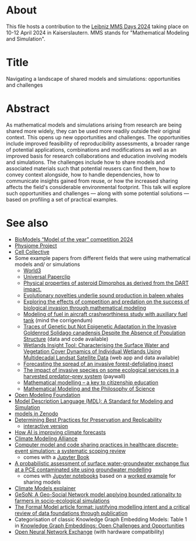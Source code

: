 # About

This file hosts a contribution to the [Leibniz MMS Days 2024](https://www.wias-berlin.de/workshops/MMSDays24/) taking place on 10-12 April 2024 in Kaiserslautern. MMS stands for "Mathematical Modeling and Simulation".

# Title

Navigating a landscape of shared models and simulations: opportunities and challenges

# Abstract

As mathematical models and simulations arising from research are being shared more widely, they can be used more readily outside their original context. This opens up new opportunities and challenges. The opportunities include improved feasibility of reproducibility assessments, a broader range of potential applications, combinations and modifications as well as an improved basis for research collaborations and education involving models and simulations. The challenges include how to share models and associated materials such that potential reusers can find them, how to convey context alongside, how to handle dependencies, how to communicate insights gained from reuse, or how the increased sharing affects the field's considerable environmental footprint. This talk will explore such opportunities and challenges &mdash; along with some potential solutions &mdash; based on profiling a set of practical examples.

# See also

* [BioModels “Model of the year” competition 2024](https://www.ebi.ac.uk/biomodels/competition/model-of-the-year-2024)
* [Physiome Project](https://physiomeproject.org/)
* [Cell Collective](https://cellcollective.org/)
* Some example papers from different fields that were using mathematical models and/ or simulations
  * [World3](http://bit-player.org/extras/limits/)
  * [Universal Paperclip](https://en.wikipedia.org/wiki/Universal_Paperclips)
  * [Physical properties of asteroid Dimorphos as derived from the DART impact.](https://doi.org/10.1038/s41550-024-02200-3)
  * [Evolutionary novelties underlie sound production in baleen whales](https://doi.org/10.1038/s41586-024-07080-1)
  * [Exploring the effects of competition and predation on the success of biological invasion through mathematical modeling](https://doi.org/10.1038/s41598-024-53344-1)
  * [Modeling of fuel in aircraft crashworthiness study with auxiliary fuel tank](https://doi.org/10.1016/j.ijimpeng.2022.104449) (mind the corrigendum)
  * [Traces of Genetic but Not Epigenetic Adaptation in the Invasive Goldenrod Solidago canadensis Despite the Absence of Population Structure](https://doi.org/10.3389/fevo.2022.856453) (data and code available)
  * [Wetlands Insight Tool: Characterising the Surface Water and Vegetation Cover Dynamics of Individual Wetlands Using Multidecadal Landsat Satellite Data](https://doi.org/10.1007/s13157-023-01682-7) (web app and data available)
  * [Forecasting the spread of an invasive forest-defoliating insect](https://doi.org/10.1111/ddi.13799)
  * [The impact of invasive species on some ecological services in a harvested predator–prey system](https://doi.org/10.1016/j.matcom.2023.04.024) (paywall)
  * [Mathematical modelling – a key to citizenship education](https://doi.org/10.1007/978-3-658-36766-4_2)
  * [Mathematical Modeling and the Philosophy of Science](https://doi.org/10.1134/S1019331618010021)
* [Open Modeling Foundation](https://openmodelingfoundation.org/)
* [Model Description Language (MDL): A Standard for Modeling and Simulation](https://doi.org/10.1002/psp4.12222)
* [models in Zenodo](https://zenodo.org/search?f=resource_type%3Amodel)
* [Determining Best Practices for Preservation and Replicability](https://modeldatarcn.github.io/)
  - [interactive version](https://zoidy.shinyapps.io/ModelDataRubric/)
* [How AI is improving climate forecasts](https://doi.org/10.1038/d41586-024-00780-8)
* [Climate Modeling Alliance](https://clima.caltech.edu/)
* [Computer model and code sharing practices in healthcare discrete-event simulation: a systematic scoping review](https://doi.org/10.1080/17477778.2023.2260772)
  - comes with a [Jupyter Book](https://tommonks.github.io/des_sharing_lit_review)
* [A probabilistic assessment of surface water-groundwater exchange flux at a PCE contaminated site using groundwater modelling](https://doi.org/10.3389/feart.2023.1168609)
  * comes with [Jupyter notebooks](https://github.com/nikobenho/hagfors_gwm/tree/main/notebooks) based on a [worked example](https://doi.org/10.5066/P9AUZMI7) for sharing models
* [Climate Models explainer](https://climate.mit.edu/explainers/climate-models)
* [GeSoN: A Geo-Social Network model applying bounded rationality to farmers in socio-ecological simulations](https://doi.org/10.3897/fmj.4.100714)
* [The Formal Model article format: justifying modelling intent and a critical review of data foundations through publication](https://doi.org/10.3897/fmj.3.91024)
* Categorisation of classic Knowledge Graph Embedding Models: Table 1 in [Knowledge Graph Embeddings: Open Challenges and Opportunities](https://doi.org/10.4230/TGDK.1.1.4)
* [Open Neural Network Exchange](https://onnx.ai/) (with hardware compatibility)
